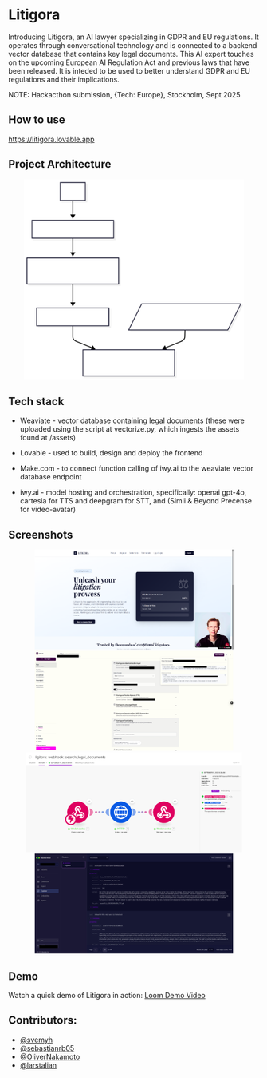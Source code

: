 # Litigora

Introducing Litigora, an AI lawyer specializing in GDPR and EU regulations. It operates through conversational technology and is connected to a backend vector database that contains key legal documents. This AI expert touches on the upcoming European AI Regulation Act and previous laws that have been released. It is inteded to be used to better understand GDPR and EU regulations and their implications.

NOTE: Hackacthon submission, {Tech: Europe}, Stockholm, Sept 2025

## How to use

https://litigora.lovable.app


## Project Architecture

<div align="center">
  <img src="docs/assets/project-overview-mermaid.svg" alt="Project Overview Architecture" height="400">
</div>

## Tech stack

- Weaviate - vector database containing legal documents (these were uploaded using the script at vectorize.py, which ingests the assets found at /assets)

- Lovable - used to build, design and deploy the frontend 

- Make.com - to connect function calling of iwy.ai to the weaviate vector database endpoint

- iwy.ai - model hosting and orchestration, specifically: openai gpt-4o, cartesia for TTS and deepgram for STT, and (Simli & Beyond Precense for video-avatar)


## Screenshots

<div align="center">
  <img src="docs/assets/litigora-landiing-page.png" alt="Litigora Landing Page" height="200">
  <img src="docs/assets/iwy-config-panel-redacted.jpg" alt="iwy.ai Configuration Panel" height="200">
  <img src="docs/assets/webhook_weaviate.png" alt="Webhook Weaviate Integration" height="200">
  <img src="docs/assets/weaviate-config-panel.jpg" alt="Weaviate Configuration Panel" height="200">
</div>


## Demo

Watch a quick demo of Litigora in action: [Loom Demo Video](https://www.loom.com/share/d08dd8620db547f99b6e4801fd6e30d4?sid=033a728a-371e-445f-8cd2-9afafa57686b)

## Contributors:

- [@svemyh](https://github.com/svemyh)
- [@sebastianrb05](https://github.com/sebastianrb05)
- [@OliverNakamoto](https://github.com/OliverNakamoto)
- [@larstalian](https://github.com/larstalian)
